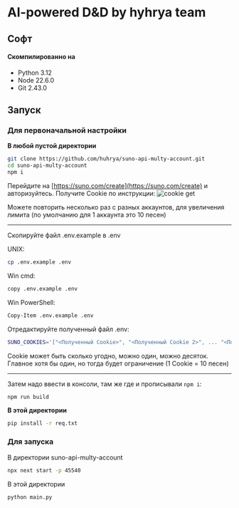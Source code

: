 # AI-powered D&D by hyhrya team

## Софт

#### Скомпилированно на
 - Python 3.12
 - Node 22.6.0
 - Git 2.43.0

## Запуск

### Для первоначальной настройки

**В любой пустой директории**
```bash
git clone https://github.com/huhrya/suno-api-multy-account.git
cd suno-api-multy-account
npm i
```

Перейдите на [https://suno.com/create](https://suno.com/create) и авторизуйтесь. Получите Cookie по инструкции:
![cookie get](https://github.com/gcui-art/suno-api/raw/main/public/get-cookie-demo.gif)

Можете повторить несколько раз с разных аккаунтов, для увеличения лимита (по умолчанию для 1 аккаунта это 10 песен)

---

Скопируйте файл .env.example в .env

UNIX:
```bash
cp .env.example .env
```

Win cmd:
```bash
copy .env.example .env
```

Win PowerShell:
```bash
Copy-Item .env.example .env
```

Отредактируйте полученный файл .env:
```bash
SUNO_COOKIES='["<Полученный Cookie>", "<Полученный Cookie 2>", ... "<Полученный Cookie X>"]'
```
Cookie может быть сколько угодно, можно один, можно десяток. Главное хотя бы один, но тогда будет ограничение (1 Cookie = 10 песен)

---

Затем надо ввести в консоли, там же где и прописывали `npm i`:

```bash
npm run build
```

**В этой директории**
```bash
pip install -r req.txt
```

### Для запуска

В директории suno-api-multy-account
```bash
npx next start -p 45540
```

В этой директории
```bash
python main.py
```
